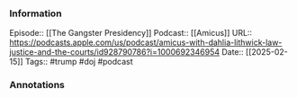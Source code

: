 ### Information

Episode:: [[The Gangster Presidency]]
Podcast:: [[Amicus]]
URL:: https://podcasts.apple.com/us/podcast/amicus-with-dahlia-lithwick-law-justice-and-the-courts/id928790786?i=1000692346954
Date:: [[2025-02-15]]
Tags:: #trump #doj
#podcast


### Annotations

